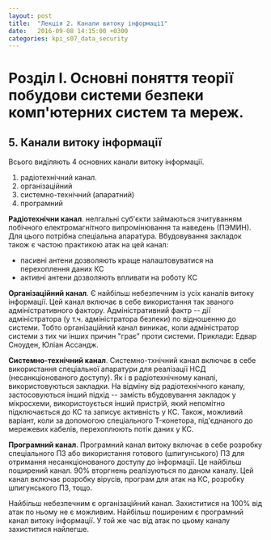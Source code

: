 ```yaml
---
layout: post
title:  "Лекція 2. Канали витоку інформації"
date:   2016-09-08 14:15:00 +0300
categories: kpi_s07_data_security
---
```


# Розділ I. Основні поняття теорії побудови системи безпеки комп'ютерних систем та мереж.

## 5. Канали витоку інформації

Всього виділяють 4 основних канали витоку інформації.

1. радіотехнічний канал.
2. організаційний
3. системно-технічний (апаратний)
4. програмний

**Радіотехнічни канал**. нелгальні суб'єкти займаються зчитуванням побічного електромагнітного випромінювання та наведень (ПЭМИН). Для цього потрібна спеціальна апаратура. Вбудовування закладок також є частою практикою атак на цей канал:

- пасивні антени дозволяють краще налаштовуватися на перехоплення даних КС
- активні антени дозволяють впливати на роботу КС

**Організаційний канал**. Є найбільш небезпечним із усіх каналів витоку інформації. Цей канал включає в себе використання так званого адміністративного фактору. Адміністративний фактр -- дії адміністратора (у т.ч. адміністратора безпеки) по відношенню до системи. Тобто організаційний канал виникає, коли адміністратор системи з тих чи інших причин "грає" проти системи. Приклади: Едвар Сноуден, Юліан Ассандж.

**Системно-технічний канал**. Системно-тхнічний канал включає в себе використання спеціальної апаратури для реалізації НСД (несанкціонованого доступу). Як і в радіотехнічному каналі, використовуються закладки. На відміну від радіотехнічного каналу, застосовуються інший підхід -- замість вбудовування закладок у мікросхеми, використоується інший пристрій, який непомітно підключається до КС та записує активність у КС. Також, можливий варіант, коли за допомогою спеціального T-конетора, під'єднаного до мережевих кабелів, перехоплюють потік даних у КС.

**Програмний канал**. Програмний канал витоку включає в себе розробку спеціального ПЗ або використання готового (шпигунського) ПЗ для отримання несанкціонованого доступу до інформації. Це найбільш поширений канал. 90% вторгнень реалізуються по даном каналу. Цей канал включає розробку вірусів, програм для атак на КС, розробку шпигунського ПЗ, тощо.

Найбільш небезпечним є організаційний канал. Захиститися на 100% від атак по ньому не є можливим. Найбільш поширеним є програмний канал витоку інформації. У той же час від атак по цьому каналу захиститися найлегше.
